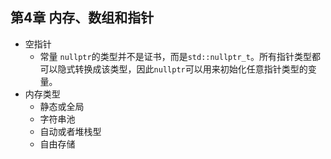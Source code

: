 ## 第4章 内存、数组和指针
- 空指针
	- 常量 `nullptr`的类型并不是证书，而是`std::nullptr_t`。所有指针类型都可以隐式转换成该类型，因此`nullptr`可以用来初始化任意指针类型的变量。
- 内存类型
	- 静态或全局
	- 字符串池
	- 自动或者堆栈型
	- 自由存储